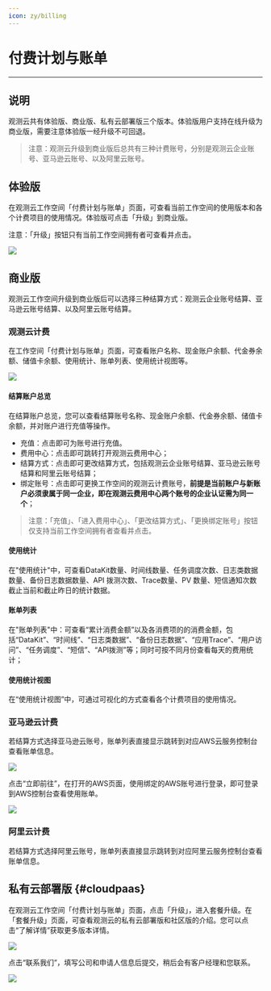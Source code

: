 ```yaml
---
icon: zy/billing
---
```

# 付费计划与账单
---

## 说明

观测云共有体验版、商业版、私有云部署版三个版本。体验版用户支持在线升级为商业版，需要注意体验版一经升级不可回退。

> 注意：观测云升级到商业版后总共有三种计费账号，分别是观测云企业账号、亚马逊云账号、以及阿里云账号。

## 体验版

在观测云工作空间「付费计划与账单」页面，可查看当前工作空间的使用版本和各个计费项目的使用情况。体验版可点击「升级」到商业版。

注意：「升级」按钮只有当前工作空间拥有者可查看并点击。

![](img/9.upgrade_1.png)

## 商业版

观测云工作空间升级到商业版后可以选择三种结算方式：观测云企业账号结算、亚马逊云账号结算、以及阿里云账号结算。

### 观测云计费

在工作空间「付费计划与账单」页面，可查看账户名称、现金账户余额、代金券余额、储值卡余额、使用统计、账单列表、使用统计视图等。

![](img/12.billing_1.png)

#### 结算账户总览

在结算账户总览，您可以查看结算账号名称、现金账户余额、代金券余额、储值卡余额，并对账户进行充值等操作。

- 充值：点击即可为账号进行充值。
- 费用中心：点击即可跳转打开观测云费用中心；
- 结算方式：点击即可更改结算方式，包括观测云企业账号结算、亚马逊云账号结算和阿里云账号结算；
- 绑定账号：点击即可更换工作空间的观测云计费账号，**前提是当前账户与新账户必须隶属于同一企业，即在观测云费用中心两个账号的企业认证需为同一个**；

> 注意：「充值」、「进入费用中心」、「更改结算方式」、「更换绑定账号」按钮仅支持当前工作空间拥有者查看并点击。

#### 使用统计

在"使用统计"中，可查看DataKit数量、时间线数量、任务调度次数、日志类数据数量、备份日志数据数量、API 拨测次数、Trace数量、PV 数量、短信通知次数截止当前和截止昨日的统计数据。

#### 账单列表

在"账单列表"中：可查看“累计消费金额”以及各消费项的的消费金额，包括“DataKit”、“时间线”、“日志类数据”、“备份日志数据”、“应用Trace”、“用户访问”、“任务调度”、“短信”、“API拨测”等；同时可按不同月份查看每天的费用统计；

#### 使用统计视图

在“使用统计视图”中，可通过可视化的方式查看各个计费项目的使用情况。

### 亚马逊云计费

若结算方式选择亚马逊云账号，账单列表直接显示跳转到对应AWS云服务控制台查看账单信息。

![](img/12.billing_aws_1.png)

点击“立即前往”，在打开的AWS页面，使用绑定的AWS账号进行登录，即可登录到AWS控制台查看使用账单。

![](img/4.price_5.png)

### 阿里云计费

若结算方式选择阿里云账号，账单列表直接显示跳转到对应阿里云服务控制台查看账单信息。


## 私有云部署版 {#cloudpaas}

在观测云工作空间「付费计划与账单」页面，点击「升级」，进入套餐升级。在「套餐升级」页面，可查看观测云的私有云部署版和社区版的介绍。您可以点击“了解详情”获取更多版本详情。

![](img/10.account_3.png)

点击“联系我们”，填写公司和申请人信息后提交，稍后会有客户经理和您联系。

![](img/10.account_4.png)




